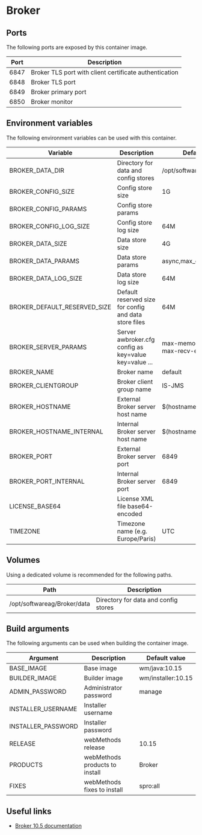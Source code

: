 # Broker

## Ports

The following ports are exposed by this container image.

| Port | Description |
| ---- | ----------- |
| 6847 | Broker TLS port with client certificate authentication |
| 6848 | Broker TLS port |
| 6849 | Broker primary port |
| 6850 | Broker monitor |

## Environment variables

The following environment variables can be used with this container.

| Variable | Description | Default value |
| -------- | ----------- | ------------- |
| BROKER_DATA_DIR | Directory for data and config stores | /opt/softwareag/Broker/data |
| BROKER_CONFIG_SIZE | Config store size | 1G |
| BROKER_CONFIG_PARAMS | Config store params | |
| BROKER_CONFIG_LOG_SIZE | Config store log size | 64M |
| BROKER_DATA_SIZE | Data store size | 4G |
| BROKER_DATA_PARAMS | Data store params | async,max_cache_size=512 |
| BROKER_DATA_LOG_SIZE | Data store log size | 64M |
| BROKER_DEFAULT_RESERVED_SIZE | Default reserved size for config and data store files | 64M |
| BROKER_SERVER_PARAMS | Server awbroker.cfg config as key=value key=value ... | max-memory-size=1024 max-recv-events=400 |
| BROKER_NAME | Broker name | default |
| BROKER_CLIENTGROUP | Broker client group name | IS-JMS |
| BROKER_HOSTNAME | External Broker server host name | $(hostname -f) |
| BROKER_HOSTNAME_INTERNAL | Internal Broker server host name | $(hostname -f) |
| BROKER_PORT | External Broker server port | 6849 |
| BROKER_PORT_INTERNAL | Internal Broker server port | 6849 |
| LICENSE_BASE64 | License XML file base64-encoded | |
| TIMEZONE | Timezone name (e.g. Europe/Paris) | UTC |

## Volumes

Using a dedicated volume is recommended for the following paths.

| Path | Description |
| ---- | ----------- |
| /opt/softwareag/Broker/data | Directory for data and config stores |

## Build arguments

The following arguments can be used when building the container image.

| Argument | Description | Default value |
| -------- | ----------- | ------------- |
| BASE_IMAGE | Base image | wm/java:10.15 |
| BUILDER_IMAGE | Builder image | wm/installer:10.15 |
| ADMIN_PASSWORD | Administrator password | manage |
| INSTALLER_USERNAME | Installer username | |
| INSTALLER_PASSWORD | Installer password | |
| RELEASE | webMethods release | 10.15 |
| PRODUCTS | webMethods products to install | Broker |
| FIXES | webMethods fixes to install | spro:all |

## Useful links

- [Broker 10.5 documentation](https://www.ibm.com/docs/en/webmethods-integration/webmethods-broker/10.15.0)
